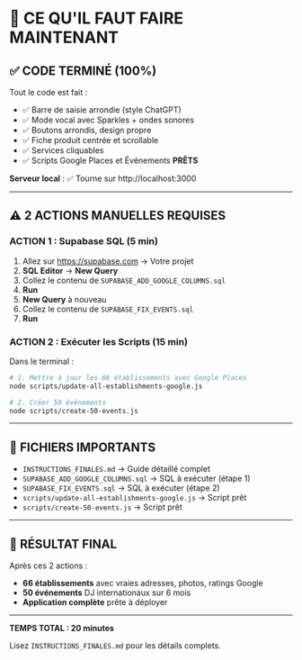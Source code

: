 # 🚨 CE QU'IL FAUT FAIRE MAINTENANT

## ✅ CODE TERMINÉ (100%)

Tout le code est fait :
- ✅ Barre de saisie arrondie (style ChatGPT)
- ✅ Mode vocal avec Sparkles + ondes sonores  
- ✅ Boutons arrondis, design propre
- ✅ Fiche produit centrée et scrollable
- ✅ Services cliquables
- ✅ Scripts Google Places et Événements **PRÊTS**

**Serveur local** : ✅ Tourne sur http://localhost:3000

---

## ⚠️ 2 ACTIONS MANUELLES REQUISES

### ACTION 1 : Supabase SQL (5 min)

1. Allez sur https://supabase.com → Votre projet
2. **SQL Editor** → **New Query**
3. Collez le contenu de `SUPABASE_ADD_GOOGLE_COLUMNS.sql`
4. **Run**
5. **New Query** à nouveau
6. Collez le contenu de `SUPABASE_FIX_EVENTS.sql`
7. **Run**

### ACTION 2 : Exécuter les Scripts (15 min)

Dans le terminal :

```bash
# 1. Mettre à jour les 66 établissements avec Google Places
node scripts/update-all-establishments-google.js

# 2. Créer 50 événements
node scripts/create-50-events.js
```

---

## 📁 FICHIERS IMPORTANTS

- `INSTRUCTIONS_FINALES.md` → Guide détaillé complet
- `SUPABASE_ADD_GOOGLE_COLUMNS.sql` → SQL à exécuter (étape 1)
- `SUPABASE_FIX_EVENTS.sql` → SQL à exécuter (étape 2)
- `scripts/update-all-establishments-google.js` → Script prêt
- `scripts/create-50-events.js` → Script prêt

---

## 🎯 RÉSULTAT FINAL

Après ces 2 actions :
- **66 établissements** avec vraies adresses, photos, ratings Google
- **50 événements** DJ internationaux sur 6 mois
- **Application complète** prête à déployer

---

**TEMPS TOTAL : 20 minutes**

Lisez `INSTRUCTIONS_FINALES.md` pour les détails complets.


